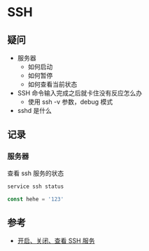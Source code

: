 # SSH

## 疑问

- 服务器
  - 如何启动
  - 如何暂停
  - 如何查看当前状态
- SSH 命令输入完成之后就卡住没有反应怎么办
  - 使用 ssh -v 参数，debug 模式
- sshd 是什么

## 记录

### 服务器

查看 ssh 服务的状态

```sh
service ssh status
```

```js
const hehe = '123'
```

## 参考

- [开启、关闭、查看 SSH 服务](https://blog.csdn.net/baidu_34884208/article/details/89376795)

